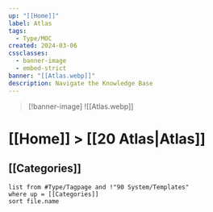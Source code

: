 ```yaml
---
up: "[[Home]]"
label: Atlas
tags:
  - Type/MOC
created: 2024-03-06
cssclasses:
  - banner-image
  - embed-strict
banner: "[[Atlas.webp]]"
description: Navigate the Knowledge Base
---
```

> [!banner-image] ![[Atlas.webp]]
# [[Home]] > [[20 Atlas|Atlas]]

## [[Categories]]
```dataview
list from #Type/Tagpage and !"90 System/Templates" 
where up = [[Categories]]
sort file.name
```